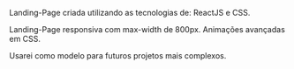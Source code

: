 Landing-Page criada utilizando as tecnologias de: ReactJS e CSS.

Landing-Page responsiva com max-width de 800px.
Animações avançadas em CSS.

Usarei como modelo para futuros projetos mais complexos.
